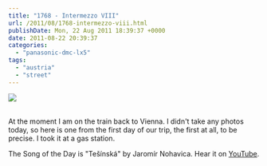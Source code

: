 ```yaml
---
title: "1768 - Intermezzo VIII"
url: /2011/08/1768-intermezzo-viii.html
publishDate: Mon, 22 Aug 2011 18:39:37 +0000
date: 2011-08-22 20:39:37
categories: 
  - "panasonic-dmc-lx5"
tags: 
  - "austria"
  - "street"
---
```

<div class="container">
<div class="center"><a target="_blank" href="https://d25zfm9zpd7gm5.cloudfront.net/1200x1200/2011/20110814_122825_ps.jpg"><img src="https://d25zfm9zpd7gm5.cloudfront.net/0600x0600/2011/20110814_122825_ps.jpg" /></a></div>
</div>
<br />

At the moment I am on the train back to Vienna. I didn't take any photos today, so here is one from the first day of our trip, the first at all, to be precise. I took it at a gas station.

 The Song of the Day is "Tešínská" by Jaromír Nohavica. Hear it on <a href="http://www.youtube.com/watch?v=A4gTZPvu5ms&feature=related" target="_blank">YouTube</a>.
